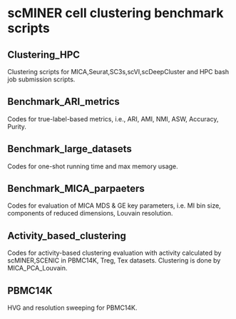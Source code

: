 # scMINER cell clustering benchmark scripts

## Clustering_HPC
Clustering scripts for MICA,Seurat,SC3s,scVI,scDeepCluster and HPC bash job submission scripts.


## Benchmark_ARI_metrics
Codes for true-label-based metrics, i.e., ARI, AMI, NMI, ASW, Accuracy, Purity.

## Benchmark_large_datasets
Codes for one-shot running time and max memory usage.

## Benchmark_MICA_parpaeters
Codes for evaluation of MICA MDS & GE key parameters, i.e. MI bin size, components of reduced dimensions, Louvain resolution.


## Activity_based_clustering
Codes for activity-based clustering evaluation with activity calculated by scMINER,SCENIC in PBMC14K, Treg, Tex datasets.
Clustering is done by MICA_PCA_Louvain. 

## PBMC14K
HVG and resolution sweeping for PBMC14K.


